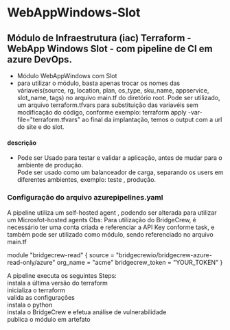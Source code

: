 # WebAppWindows-Slot
 ## Módulo de Infraestrutura (iac) Terraform - WebApp Windows Slot - com pipeline de CI em azure DevOps.
 - Módulo WebAppWindows com Slot  
 - para utilizar o módulo, basta apenas trocar os nomes das váriaveis(source, rg, location, plan, os_type, sku_name, appservice, slot_name, tags) no arquivo main.tf do diretório root.
Pode ser utilizado, um arquivo terraform.tfvars para substituição das variavéis sem modificação do código,
conforme exemplo: terraform apply -var-file="terraform.tfvars"
ao final da implantação, temos o output com a url do site e do slot.  

####  descrição
- Pode ser Usado para testar e validar a aplicação, antes de mudar para o ambiente de produção.  
Pode ser usado como um balanceador de carga, separando os users em diferentes ambientes, exemplo: teste , produção.   


### Configuração do arquivo azurepipelines.yaml
A pipeline utiliza um self-hosted agent , podendo ser alterada para utilizar um Microsfot-hosted agents
Obs: Para utilização do BridgeCrew, é necessário ter uma conta criada e referenciar a API Key conforme task, e também pode ser utilizado como módulo, sendo referenciado no arquivo main.tf

module "bridgecrew-read" {
source = "bridgecrewio/bridgecrew-azure-read-only/azure"
org_name = "acme"
bridgecrew_token = "YOUR_TOKEN"
}

A pipeline executa os seguintes Steps:  
instala a última versão do terraform  
inicializa o terraform  
valida as configurações  
instala o python  
instala o BridgeCrew e efetua análise de vulnerabilidade  
publica o módulo em artefato
